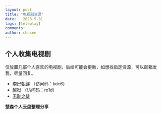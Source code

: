 ```yaml
---
layout: post
title: "电视剧资源"
date:   2023-5-31
tags: [teleplay]
comments: 
author: chusen
---
```


## 个人收集电视剧
仅放置几部个人喜欢的电视剧，后续可能会更新，如想找指定资源，可以邮箱发我，尽量回复。  

<!-- more -->




- [李尸朝鲜](https://cloud.189.cn/t/iIjIfuaYr6Zr)  （访问码：kdc6）
- [越狱](https://cloud.189.cn/t/e6rqmeyYZJ7n) （访问码：ro1d）
- [无耻之徒](https://www.aliyundrive.com/s/7U1JRFNWJ56) 


**楚森个人云盘整理分享**  

